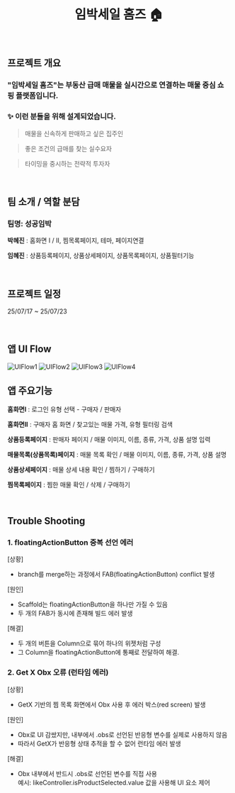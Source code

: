 <h1 align="center">
임박세일 홈즈 🏠
</h1>
<p align="center">
</p>
</p>

<br/>

## 프로젝트 개요
### "임박세일 홈즈"는 부동산 급매 매물을 실시간으로 연결하는 매물 중심 쇼핑 플랫폼입니다.
### ✨ 이런 분들을 위해 설계되었습니다.

> 매물을 신속하게 판매하고 싶은 집주인
> 

> 좋은 조건의 급매를 찾는 실수요자
> 

> 타이밍을 중시하는 전략적 투자자
> 

<br/>

## 팀 소개 / 역할 분담
### 팀명: 성공임박

**박혜진** : 홈화면 I / II, 찜목록페이지, 테마, 페이지연결  
  
**임혜진** : 상품등록페이지, 상품상세페이지, 상품목록페이지, 상품필터기능

<br/>

## 프로젝트 일정
25/07/17 ~ 25/07/23

<br/>

## 앱 UI Flow

<img alt="UIFlow1" src="https://img1.daumcdn.net/thumb/R1280x0/?scode=mtistory2&fname=https%3A%2F%2Fblog.kakaocdn.net%2Fdna%2F9igUJ%2FbtsPs2NL772%2FAAAAAAAAAAAAAAAAAAAAAC-IwTrQ79MgjS82FzKWIva_zqUM0t8FrLDi3I_e6lRu%2Fimg.png%3Fcredential%3DyqXZFxpELC7KVnFOS48ylbz2pIh7yKj8%26expires%3D1753973999%26allow_ip%3D%26allow_referer%3D%26signature%3DlU0zmtetHhibgWu9p9%252FDGLGwr%252Bs%253D"/>

<img alt="UIFlow2" src="https://img1.daumcdn.net/thumb/R1280x0/?scode=mtistory2&fname=https%3A%2F%2Fblog.kakaocdn.net%2Fdna%2FcUu37e%2FbtsPqPilKTO%2FAAAAAAAAAAAAAAAAAAAAAGq1kjY_9v96EHTZf_4TeH7v7oNxY02QINz28b3S2nuU%2Fimg.png%3Fcredential%3DyqXZFxpELC7KVnFOS48ylbz2pIh7yKj8%26expires%3D1753973999%26allow_ip%3D%26allow_referer%3D%26signature%3DzAMsEfV2a6GKOGIQtAa00QwWvxk%253D"/>

<img alt="UIFlow3" src="https://img1.daumcdn.net/thumb/R1280x0/?scode=mtistory2&fname=https%3A%2F%2Fblog.kakaocdn.net%2Fdna%2FoaQg9%2FbtsPthYgVRt%2FAAAAAAAAAAAAAAAAAAAAAKmYkScRuACqjeSSA-THLtc0NC0OC6foTG2-tsyjONWY%2Fimg.png%3Fcredential%3DyqXZFxpELC7KVnFOS48ylbz2pIh7yKj8%26expires%3D1753973999%26allow_ip%3D%26allow_referer%3D%26signature%3DRJTkQUjC6hn4ROKFg0izhwjS2C8%253D"/>

<img alt="UIFlow4" src="https://img1.daumcdn.net/thumb/R1280x0/?scode=mtistory2&fname=https%3A%2F%2Fblog.kakaocdn.net%2Fdna%2Fbh3qNs%2FbtsPtiCQzF2%2FAAAAAAAAAAAAAAAAAAAAAPMYVQZ3t3cQ8BE0kYZeV-ysFISHwCrrSeDRobK2h5yt%2Fimg.png%3Fcredential%3DyqXZFxpELC7KVnFOS48ylbz2pIh7yKj8%26expires%3D1753973999%26allow_ip%3D%26allow_referer%3D%26signature%3DlT%252FufMULkjijeZ9KJeDM0x6bYPA%253D"/>

<br/>

## 앱 주요기능
**홈화면I** : 로그인 유형 선택 - 구매자 / 판매자  

**홈화면II** :  구매자 홈 화면 / 찾고있는 매물 가격, 유형 필터링 검색  

**상품등록페이지** :  판매자 페이지 / 매물 이미지, 이름, 종류, 가격, 상품 설명 입력  

**매물목록(상품목록)페이지** :  매물 목록 확인 / 매물 이미지, 이름, 종류, 가격, 상품 설명  

**상품상세페이지** :  매물 상세 내용 확인 / 찜하기 / 구매하기  

**찜목록페이지** :  찜한 매물 확인 / 삭제 / 구매하기  

<br/>

## Trouble Shooting
### 1. floatingActionButton 중복 선언 에러
[상황]
- branch를 merge하는 과정에서 FAB(floatingActionButton) conflict 발생

[원인]
- Scaffold는 floatingActionButton을 하나만 가질 수 있음
- 두 개의 FAB가 동시에 존재해 빌드 에러 발생

[해결]
- 두 개의 버튼을 Column으로 묶어 하나의 위젯처럼 구성
- 그 Column을 floatingActionButton에 통째로 전달하여 해결.

### 2. Get X Obx 오류 (런타임 에러)
[상황]
- GetX 기반의 찜 목록 화면에서 Obx 사용 후 에러 박스(red screen) 발생

[원인]
- Obx로 UI 감쌌지만, 내부에서 .obs로 선언된 반응형 변수를 실제로 사용하지 않음
- 따라서 GetX가 반응형 상태 추적을 할 수 없어 런타임 에러 발생

[해결]
- Obx 내부에서 반드시 .obs로 선언된 변수를 직접 사용  
예시: likeController.isProductSelected.value 값을 사용해 UI 요소 제어